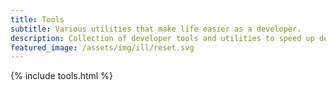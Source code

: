 ```yaml
---
title: Tools
subtitle: Various utilities that make life easier as a developer.
description: Collection of developer tools and utilities to speed up development
featured_image: /assets/img/ill/reset.svg
---
```


{% include tools.html %}